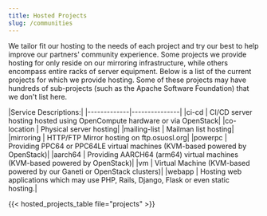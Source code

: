 ```yaml
---
title: Hosted Projects
slug: /communities
---
```


We tailor fit our hosting to the needs of each project and try our best to help improve our partners' community
experience.  Some projects we provide hosting for only reside on our mirroring infrastructure, while others encompass
entire racks of server equipment. Below is a list of the current projects for which we provide hosting. Some of these
projects may have hundreds of sub-projects (such as the Apache Software Foundation) that we don't list here.

|Service Descriptions:|
|-------------|---------------|
|ci-cd        | CI/CD server hosting hosted using OpenCompute hardware or via OpenStack|
|co-location  | Physical server hosting|
|mailing-list | Mailman list hosting|
|mirroring    | HTTP/FTP Mirror hosting on ftp.osuosl.org|
|powerpc      | Providing PPC64 or PPC64LE virtual machines (KVM-based powered by OpenStack)|
|aarch64      | Providing AARCH64 (arm64) virtual machines (KVM-based powered by OpenStack)|
|vm           | Virtual Machine (KVM-based powered by our Ganeti or OpenStack clusters)|
|webapp       | Hosting web applications which may use PHP, Rails, Django, Flask or even static hosting.|

{{< hosted_projects_table file="projects" >}}
